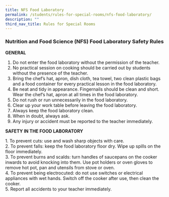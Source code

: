 ```yaml
---
title: NFS Food Laboratory
permalink: /students/rules-for-special-rooms/nfs-food-laboratory/
description: ""
third_nav_title: Rules for Special Rooms
---
```

### **Nutrition and Food Science (NFS) Food Laboratory Safety Rules**

**GENERAL**

1.  Do not enter the food laboratory without the permission of the teacher.
2.  No practical session on cooking should be carried out by students without the presence of the teacher.
3.  Bring the chef’s hat, apron, dish cloth, tea towel, two clean plastic bags and a food container for every practical lesson in the food laboratory.
4.  Be neat and tidy in appearance. Fingernails should be clean and short. Wear the chef’s hat, apron at all times in the food laboratory.
5.  Do not rush or run unnecessarily in the food laboratory.
6.  Clear up your work table before leaving the food laboratory.
7.  Always keep the food laboratory clean.
8.  When in doubt, always ask.
9.  Any injury or accident must be reported to the teacher immediately.

**SAFETY IN THE FOOD LABORATORY**

1\.  To prevent cuts: use and wash sharp objects with care.    
2\.  To prevent falls: keep the food laboratory floor dry. Wipe up spills on the floor immediately.    
3\.  To prevent burns and scalds: turn handles of saucepans on the cooker inwards to avoid knocking into them. Use pot holders or oven gloves to remove hot pot, pan and utensils from stove or oven.    
4\.  To prevent being electrocuted: do not use switches or electrical appliances with wet hands. Switch off the cooker after use, then clean the cooker.        
5\.  Report all accidents to your teacher immediately.